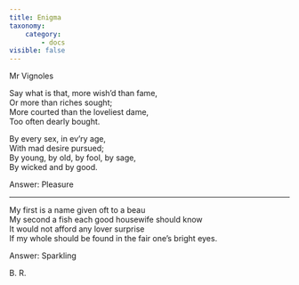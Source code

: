 ```yaml
---
title: Enigma
taxonomy:
    category:
        - docs
visible: false
---
```


<div class="author">Mr Vignoles</div>

Say what is that, more wish’d than fame,  
Or more than riches sought;  
More courted than the loveliest dame,  
Too often dearly bought.

By every sex, in ev’ry age,  
With mad desire pursued;  
By young, by old, by fool, by sage,  
By wicked and by good.

Answer: Pleasure

---

My first is a name given oft to a beau  
My second a fish each good housewife should know  
It would not afford any lover surprise  
If my whole should be found in the fair one’s bright eyes.

Answer: Sparkling

B. R.